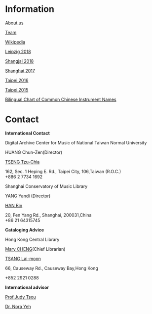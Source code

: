 # Information

[About us](/international/working-groups/clr/home.html)

[Team](/international/working-groups/clr/team.html)

[Wikipedia](/international/working-groups/clr/wikipedia.html)

[Leipzig 2018](/international/working-groups/clr/leipzig2018.html)

[Shangjai 2018](/international/working-groups/clr/shanghai2018.html)

[Shanghai 2017](/international/working-groups/clr/shanghai2017.html)

[Taipei 2016](/international/working-groups/clr/taipei2016.html)

[Taipei 2015](/international/working-groups/clr/taipei2015.html)

[Bilingual Chart of Common Chinese Instrument Names](/resources-old-website/workgroups/Bilingual_Chart_of_Common_Chinese_Instrument_Names.pdf)

# Contact

**International Contact**

Digital Archive Center for Music of National Taiwan Normal University

HUANG Chun-Zen(Director)

[TSENG Tzu-Chia](mailto:tzchia22@gmail.com)

162, Sec. 1 Heping E. Rd., Taipei City, 106,Taiwan (R.O.C.)  
+886 2 7734 1692

Shanghai Conservatory of Music Library

YANG Yandi (Director)

[HAN Bin](mailto:hanbin@shcmusic.edu.cn)

20, Fen Yang Rd., Shanghai, 200031,China  
+86 21 64315745

**Cataloging Advice**

Hong Kong Central Library

[Mary CHENG](mailto:mmlcheng@lcsd.gov.hk)(Chief Librarian)

[TSANG Lai-moon](mailto:lmtsang@lcsd.gov.hk)

66, Causeway Rd., Causeway Bay,Hong Kong

+852 2921 0288

**International advisor**

[Prof.Judy Tsou](mailto:jstsou@u.washington.edu)

[Dr. Nora Yeh](mailto:yehnorareed@gmail.com)